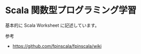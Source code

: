 # Scala 関数型プログラミング学習

基本的に Scala Worksheet に記述しています。

参考

- https://github.com/fpinscala/fpinscala/wiki